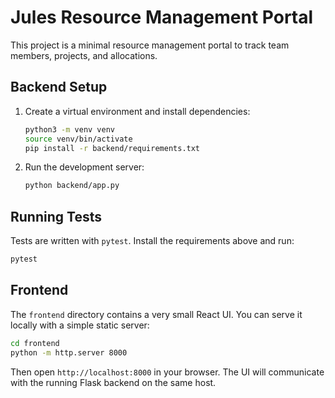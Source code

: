 # Jules Resource Management Portal

This project is a minimal resource management portal to track team members, projects, and allocations.

## Backend Setup

1. Create a virtual environment and install dependencies:
   ```bash
   python3 -m venv venv
   source venv/bin/activate
   pip install -r backend/requirements.txt
   ```
2. Run the development server:
   ```bash
   python backend/app.py
   ```

## Running Tests

Tests are written with `pytest`. Install the requirements above and run:

```bash
pytest
```

## Frontend

The `frontend` directory contains a very small React UI. You can serve it locally
with a simple static server:

```bash
cd frontend
python -m http.server 8000
```

Then open `http://localhost:8000` in your browser. The UI will communicate with
the running Flask backend on the same host.

